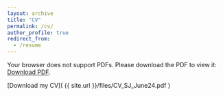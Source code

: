 ```yaml
---
layout: archive
title: "CV"
permalink: /cv/
author_profile: true
redirect_from:
  - /resume
---
```


<object data="{{ site.url }}/files/CV_SJ_June24.pdf" type="application/pdf" width="100%" height="250px">
  <p>Your browser does not support PDFs. Please download the PDF to view it: <a href="{{ site.url }}/files/CV_SJ_Feb24.pdf">Download PDF</a>.</p>
</object>
[Download my CV]( {{ site.url }}/files/CV_SJ_June24.pdf )

